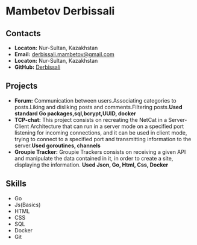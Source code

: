 # Mambetov Derbissali #
## Contacts ##
+ **Locaton:** Nur-Sultan, Kazakhstan 
+ **Email:** derbissali.mambetov@gmail.com 
+ **Locaton:** Nur-Sultan, Kazakhstan 
+ **GitHub:** [Derbissali](https://github.com/Derbissali) 
## Projects ##
+ **Forum:** Communication between users.Associating categories to posts.Liking and disliking posts and
comments.Filtering posts.**Used standard Go packages,sql,bcrypt,UUID, docker**
+ **TCP-chat:** This project consists on recreating the NetCat in a Server-Client Architecture that can run in a server mode
on a specified port listening for incoming connections, and it can be used in client mode, trying to connect to a
specified port and transmitting information to the server.**Used goroutines, channels**
+ **Groupie Tracker:** Groupie Trackers consists on receiving a given API and manipulate the data contained in it, in order to create
a site, displaying the information. **Used Json, Go, Html, Css, Docker**
## Skills ##
+ Go
+ Js(Basics)
+ HTML 
+ CSS 
+ SQL
+ Docker
+ Git

